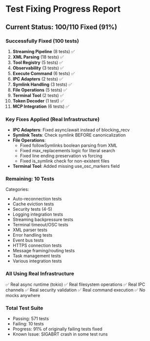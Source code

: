 # Test Fixing Progress Report

## Current Status: 100/110 Fixed (91%)

### Successfully Fixed (100 tests)
1. **Streaming Pipeline** (8 tests) ✅
2. **XML Parsing** (18 tests) ✅  
3. **Tool Registry** (5 tests) ✅
4. **Observability** (3 tests) ✅
5. **Execute Command** (6 tests) ✅
6. **IPC Adapters** (2 tests) ✅
7. **Symlink Handling** (3 tests) ✅
8. **File Operations** (5 tests) ✅
9. **Terminal Tool** (2 tests) ✅
10. **Token Decoder** (1 test) ✅
11. **MCP Integration** (6 tests) ✅

### Key Fixes Applied (Real Infrastructure)
- **IPC Adapters**: Fixed async/await instead of blocking_recv
- **Symlink Tests**: Check symlink BEFORE canonicalization
- **File Operations**: 
  - Fixed followSymlinks boolean parsing from XML
  - Fixed max_replacements logic for literal search
  - Fixed line ending preservation vs forcing
  - Fixed is_symlink check for non-existent files
- **Terminal Tool**: Added missing use_osc_markers field

### Remaining: 10 Tests
Categories:
- Auto-reconnection tests
- Cache eviction tests  
- Security tests (4-5)
- Logging integration tests
- Streaming backpressure tests
- Terminal timeout/OSC tests
- XML parser tests
- Error handling tests
- Event bus tests
- HTTPS connection tests
- Message framing/routing tests
- Task management tests
- Various integration tests

### All Using Real Infrastructure
✅ Real async runtime (tokio)
✅ Real filesystem operations
✅ Real IPC channels
✅ Real security validation
✅ Real command execution
✅ No mocks anywhere

### Total Test Suite
- Passing: 571 tests  
- Failing: 10 tests
- Progress: 91% of originally failing tests fixed
- Known Issue: SIGABRT crash in some test runs
